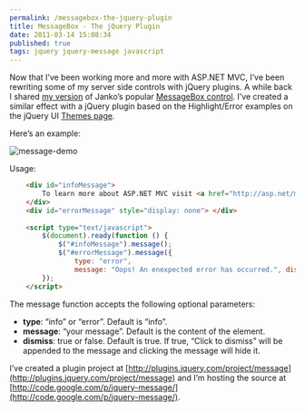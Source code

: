 ```yaml
---
permalink: /messagebox-the-jquery-plugin
title: MessageBox - The jQuery Plugin
date: 2011-03-14 15:08:34
published: true
tags: jquery jquery-message javascript
---
```



Now that I’ve been working more and more with ASP.NET MVC, I’ve been rewriting some of my server side controls with jQuery plugins. A while back I shared [my version](http://www.jrummell.com/blog/index.php/2008/07/my-version-of-the-messagebox-control/ "My version of the MessageBox control") of Janko’s popular [MessageBox control](http://www.jankoatwarpspeed.com/post/2008/05/28/Create-MessageBox-user-control-using-ASPNET-and-CSS.aspx). I’ve created a similar effect with a jQuery plugin based on the Highlight/Error examples on the jQuery UI [Themes page](http://jqueryui.com/themeroller/).

Here’s an example:

![](http://res.cloudinary.com/jrummell/image/upload/h_84,w_300/v1437489237/message-demo_tywyoe.png "message-demo")

Usage:

``` html
    <div id="infoMessage"> 
    	To learn more about ASP.NET MVC visit <a href="http://asp.net/mvc" title="ASP.NET MVC Website"> http://asp.net/mvc</a>. 
    </div>
    <div id="errorMessage" style="display: none"> </div> 
    
    <script type="text/javascript"> 
    	$(document).ready(function () { 
    		$("#infoMessage").message(); 
    		$("#errorMessage").message({ 
    			type: "error", 
    			message: "Oops! An enexpected error has occurred.", dismiss: false }); 
    	}); 
    </script>
```

The message function accepts the following optional parameters:

- **type**: “info” or “error”. Default is “info”.
- **message**: “your message”. Default is the content of the element.
- **dismiss**: true or false. Default is true. If true, “Click to dismiss” will be appended to the message and clicking the message will hide it.

I’ve created a plugin project at [http://plugins.jquery.com/project/message](http://plugins.jquery.com/project/message) and I’m hosting the source at [http://code.google.com/p/jquery-message/](http://code.google.com/p/jquery-message/).


